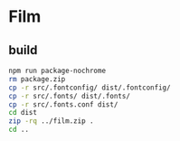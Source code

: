 Film
====

## build

```bash
npm run package-nochrome
rm package.zip
cp -r src/.fontconfig/ dist/.fontconfig/
cp -r src/.fonts/ dist/.fonts/
cp -r src/.fonts.conf dist/
cd dist
zip -rq ../film.zip .
cd ..
```
